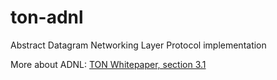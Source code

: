 # ton-adnl

Abstract Datagram Networking Layer Protocol implementation

More about ADNL: [TON Whitepaper, section 3.1](https://ton-blockchain.github.io/docs/ton.pdf)

